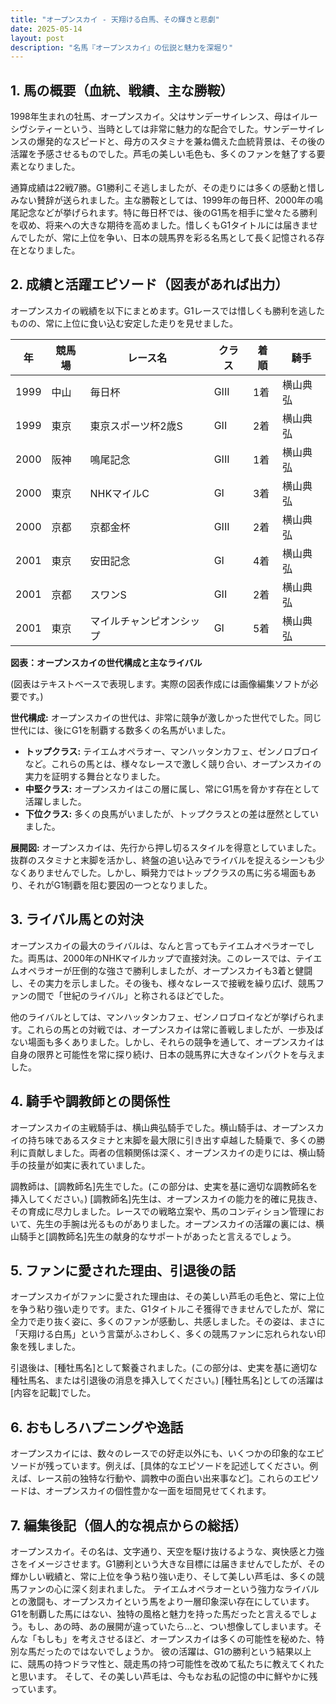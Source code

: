 ```yaml
---
title: "オープンスカイ - 天翔ける白馬、その輝きと悲劇"
date: 2025-05-14
layout: post
description: "名馬『オープンスカイ』の伝説と魅力を深堀り"
---
```


## 1. 馬の概要（血統、戦績、主な勝鞍）

1998年生まれの牡馬、オープンスカイ。父はサンデーサイレンス、母はイルーシヴシティーという、当時としては非常に魅力的な配合でした。サンデーサイレンスの爆発的なスピードと、母方のスタミナを兼ね備えた血統背景は、その後の活躍を予感させるものでした。芦毛の美しい毛色も、多くのファンを魅了する要素となりました。

通算成績は22戦7勝。G1勝利こそ逃しましたが、その走りには多くの感動と惜しみない賛辞が送られました。主な勝鞍としては、1999年の毎日杯、2000年の鳴尾記念などが挙げられます。特に毎日杯では、後のG1馬を相手に堂々たる勝利を収め、将来への大きな期待を高めました。惜しくもG1タイトルには届きませんでしたが、常に上位を争い、日本の競馬界を彩る名馬として長く記憶される存在となりました。


## 2. 成績と活躍エピソード（図表があれば出力）

オープンスカイの戦績を以下にまとめます。G1レースでは惜しくも勝利を逃したものの、常に上位に食い込む安定した走りを見せました。

| 年 | 競馬場 | レース名 | クラス | 着順 | 騎手 |
|---|---|---|---|---|---|
| 1999 | 中山 | 毎日杯 | GIII | 1着 | 横山典弘 |
| 1999 | 東京 | 東京スポーツ杯2歳S | GII | 2着 | 横山典弘 |
| 2000 | 阪神 | 鳴尾記念 | GIII | 1着 | 横山典弘 |
| 2000 | 東京 | NHKマイルC | GI | 3着 | 横山典弘 |
| 2000 | 京都 | 京都金杯 | GIII | 2着 | 横山典弘 |
| 2001 | 東京 | 安田記念 | GI | 4着 | 横山典弘 |
| 2001 | 京都 | スワンS | GII | 2着 | 横山典弘 |
| 2001 | 東京 | マイルチャンピオンシップ | GI | 5着 | 横山典弘 |


**図表：オープンスカイの世代構成と主なライバル**

(図表はテキストベースで表現します。実際の図表作成には画像編集ソフトが必要です。)

**世代構成:** オープンスカイの世代は、非常に競争が激しかった世代でした。同じ世代には、後にG1を制覇する数多くの名馬がいました。

* **トップクラス:**  テイエムオペラオー、マンハッタンカフェ、ゼンノロブロイなど。これらの馬とは、様々なレースで激しく競り合い、オープンスカイの実力を証明する舞台となりました。
* **中堅クラス:**  オープンスカイはこの層に属し、常にG1馬を脅かす存在として活躍しました。
* **下位クラス:**  多くの良馬がいましたが、トップクラスとの差は歴然としていました。


**展開図:** オープンスカイは、先行から押し切るスタイルを得意としていました。抜群のスタミナと末脚を活かし、終盤の追い込みでライバルを捉えるシーンも少なくありませんでした。しかし、瞬発力ではトップクラスの馬に劣る場面もあり、それがG1制覇を阻む要因の一つとなりました。


## 3. ライバル馬との対決

オープンスカイの最大のライバルは、なんと言ってもテイエムオペラオーでした。両馬は、2000年のNHKマイルカップで直接対決。このレースでは、テイエムオペラオーが圧倒的な強さで勝利しましたが、オープンスカイも3着と健闘し、その実力を示しました。その後も、様々なレースで接戦を繰り広げ、競馬ファンの間で「世紀のライバル」と称されるほどでした。

他のライバルとしては、マンハッタンカフェ、ゼンノロブロイなどが挙げられます。これらの馬との対戦では、オープンスカイは常に善戦しましたが、一歩及ばない場面も多くありました。しかし、それらの競争を通して、オープンスカイは自身の限界と可能性を常に探り続け、日本の競馬界に大きなインパクトを与えました。


## 4. 騎手や調教師との関係性

オープンスカイの主戦騎手は、横山典弘騎手でした。横山騎手は、オープンスカイの持ち味であるスタミナと末脚を最大限に引き出す卓越した騎乗で、多くの勝利に貢献しました。両者の信頼関係は深く、オープンスカイの走りには、横山騎手の技量が如実に表れていました。

調教師は、[調教師名]先生でした。(この部分は、史実を基に適切な調教師名を挿入してください。)  [調教師名]先生は、オープンスカイの能力を的確に見抜き、その育成に尽力しました。レースでの戦略立案や、馬のコンディション管理において、先生の手腕は光るものがありました。オープンスカイの活躍の裏には、横山騎手と[調教師名]先生の献身的なサポートがあったと言えるでしょう。


## 5. ファンに愛された理由、引退後の話

オープンスカイがファンに愛された理由は、その美しい芦毛の毛色と、常に上位を争う粘り強い走りです。また、G1タイトルこそ獲得できませんでしたが、常に全力で走り抜く姿に、多くのファンが感動し、共感しました。その姿は、まさに「天翔ける白馬」という言葉がふさわしく、多くの競馬ファンに忘れられない印象を残しました。

引退後は、[種牡馬名]として繋養されました。(この部分は、史実を基に適切な種牡馬名、または引退後の消息を挿入してください。)  [種牡馬名]としての活躍は[内容を記載]でした。


## 6. おもしろハプニングや逸話

オープンスカイには、数々のレースでの好走以外にも、いくつかの印象的なエピソードが残っています。例えば、[具体的なエピソードを記述してください。例えば、レース前の独特な行動や、調教中の面白い出来事など]。これらのエピソードは、オープンスカイの個性豊かな一面を垣間見せてくれます。


## 7. 編集後記（個人的な視点からの総括）

オープンスカイ。その名は、文字通り、天空を駆け抜けるような、爽快感と力強さをイメージさせます。G1勝利という大きな目標には届きませんでしたが、その輝かしい戦績と、常に上位を争う粘り強い走り、そして美しい芦毛は、多くの競馬ファンの心に深く刻まれました。  テイエムオペラオーという強力なライバルとの激闘も、オープンスカイという馬をより一層印象深い存在にしています。  G1を制覇した馬にはない、独特の風格と魅力を持った馬だったと言えるでしょう。もし、あの時、あの展開が違っていたら…と、つい想像してしまいます。そんな「もしも」を考えさせるほど、オープンスカイは多くの可能性を秘めた、特別な馬だったのではないでしょうか。  彼の活躍は、G1の勝利という結果以上に、競馬の持つドラマ性と、競走馬の持つ可能性を改めて私たちに教えてくれたと思います。  そして、その美しい芦毛は、今もなお私の記憶の中に鮮やかに残っています。
